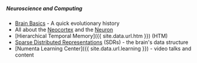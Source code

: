 ##### Neuroscience and Computing

* <i></i> [Brain Basics]() - A quick evolutionary history
* <i></i> All about the [Neocortex]() and the [Neuron]()
* <i></i> [Hierarchical Temporal Memory]({{ site.data.url.htm }}) (HTM)
* <i></i> [Sparse Distributed Representations]() (SDRs) - the brain's data structure
* <i></i> [Numenta Learning Center]({{ site.data.url.learning }}) - video talks and content
